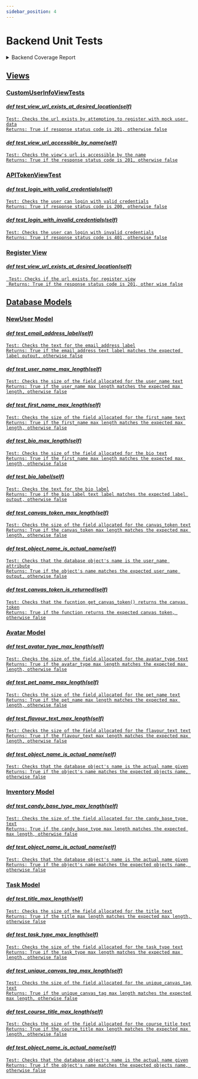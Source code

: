 ```yaml
---
sidebar_position: 4
---
```

# Backend Unit Tests

<details>
<summary>Backend Coverage Report</summary>

<br></br>

<head>
    <meta http-equiv="Content-Type" content="text/html; charset=utf-8"/>
    <title>Coverage report</title>
    <link rel="icon" sizes="32x32" href="favicon_32.png"/>
    <link rel="stylesheet" href="style.css" type="text/css"/>
    <script type="text/javascript" src="coverage_html.js" defer></script>
</head>
<body class="indexfile">
<header>
    <div class="content">
        <h1>Coverage report:
            <span class="pc_cov">80%</span>
        </h1>
        <aside id="help_panel_wrapper">
            <input id="help_panel_state" type="checkbox"/>
            <label for="help_panel_state">
                <img id="keyboard_icon" src="keybd_closed.png" alt="Show/hide keyboard shortcuts" />
            </label>
            <div id="help_panel">
                <p class="legend">Shortcuts on this page</p>
                <div class="keyhelp">
                    <p>
                        <kbd>n</kbd>
                        <kbd>s</kbd>
                        <kbd>m</kbd>
                        <kbd>x</kbd>
                        <kbd>c</kbd>
                        &nbsp; change column sorting
                    </p>
                    <p>
                        <kbd>[</kbd>
                        <kbd>]</kbd>
                        &nbsp; prev/next file
                    </p>
                    <p>
                        <kbd>?</kbd> &nbsp; show/hide this help
                    </p>
                </div>
            </div>
        </aside>
        <form id="filter_container">
            <input id="filter" type="text" value="" placeholder="filter..." />
        </form>
        <p class="text">
            <a class="nav" href="https://coverage.readthedocs.io">coverage.py v7.2.0</a>,
            created at 2023-05-01 14:15 -0400
        </p>
    </div>
</header>
<main id="index">
    <table class="index" data-sortable>
        <thead>
            <tr class="tablehead" title="Click to sort">
                <th class="name left" aria-sort="none" data-shortcut="n">Module</th>
                <th aria-sort="none" data-default-sort-order="descending" data-shortcut="s">statements</th>
                <th aria-sort="none" data-default-sort-order="descending" data-shortcut="m">missing</th>
                <th aria-sort="none" data-default-sort-order="descending" data-shortcut="x">excluded</th>
                <th class="right" aria-sort="none" data-shortcut="c">coverage</th>
            </tr>
        </thead>
        <tbody>
            <tr class="file">
                <td class="name left"><a href="d_e17dcb4e28158375___init___py.html">backend/__init__.py</a></td>
                <td>0</td>
                <td>0</td>
                <td>0</td>
                <td class="right" data-ratio="0 0">100%</td>
            </tr>
            <tr class="file">
                <td class="name left"><a href="d_e17dcb4e28158375_settings_py.html">backend/settings.py</a></td>
                <td>30</td>
                <td>0</td>
                <td>0</td>
                <td class="right" data-ratio="30 30">100%</td>
            </tr>
            <tr class="file">
                <td class="name left"><a href="d_e17dcb4e28158375_urls_py.html">backend/urls.py</a></td>
                <td>7</td>
                <td>0</td>
                <td>0</td>
                <td class="right" data-ratio="7 7">100%</td>
            </tr>
            <tr class="file">
                <td class="name left"><a href="d_1f4cdc73c39a6604___init___py.html">db/__init__.py</a></td>
                <td>0</td>
                <td>0</td>
                <td>0</td>
                <td class="right" data-ratio="0 0">100%</td>
            </tr>
            <tr class="file">
                <td class="name left"><a href="d_1f4cdc73c39a6604_admin_py.html">db/admin.py</a></td>
                <td>2</td>
                <td>0</td>
                <td>0</td>
                <td class="right" data-ratio="2 2">100%</td>
            </tr>
            <tr class="file">
                <td class="name left"><a href="d_1f4cdc73c39a6604_apps_py.html">db/apps.py</a></td>
                <td>4</td>
                <td>0</td>
                <td>0</td>
                <td class="right" data-ratio="4 4">100%</td>
            </tr>
            <tr class="file">
                <td class="name left"><a href="d_1f4cdc73c39a6604_canvasrequests_py.html">db/canvasrequests.py</a></td>
                <td>109</td>
                <td>44</td>
                <td>0</td>
                <td class="right" data-ratio="65 109">60%</td>
            </tr>
            <tr class="file">
                <td class="name left"><a href="d_655ceda31cb6a7cb_0001_initial_py.html">db/migrations/0001_initial.py</a></td>
                <td>8</td>
                <td>0</td>
                <td>0</td>
                <td class="right" data-ratio="8 8">100%</td>
            </tr>
            <tr class="file">
                <td class="name left"><a href="d_655ceda31cb6a7cb___init___py.html">db/migrations/__init__.py</a></td>
                <td>0</td>
                <td>0</td>
                <td>0</td>
                <td class="right" data-ratio="0 0">100%</td>
            </tr>
            <tr class="file">
                <td class="name left"><a href="d_1f4cdc73c39a6604_models_py.html">db/models.py</a></td>
                <td>116</td>
                <td>15</td>
                <td>0</td>
                <td class="right" data-ratio="101 116">87%</td>
            </tr>
            <tr class="file">
                <td class="name left"><a href="d_1f4cdc73c39a6604_serializers_py.html">db/serializers.py</a></td>
                <td>36</td>
                <td>0</td>
                <td>0</td>
                <td class="right" data-ratio="36 36">100%</td>
            </tr>
            <tr class="file">
                <td class="name left"><a href="d_1f4cdc73c39a6604_studybuddyemail_py.html">db/studybuddyemail.py</a></td>
                <td>23</td>
                <td>0</td>
                <td>0</td>
                <td class="right" data-ratio="23 23">100%</td>
            </tr>
            <tr class="file">
                <td class="name left"><a href="d_1f4cdc73c39a6604_urls_py.html">db/urls.py</a></td>
                <td>10</td>
                <td>0</td>
                <td>0</td>
                <td class="right" data-ratio="10 10">100%</td>
            </tr>
            <tr class="file">
                <td class="name left"><a href="d_1f4cdc73c39a6604_views_py.html">db/views.py</a></td>
                <td>184</td>
                <td>85</td>
                <td>0</td>
                <td class="right" data-ratio="99 184">54%</td>
            </tr>
            <tr class="file">
                <td class="name left"><a href="manage_py.html">manage.py</a></td>
                <td>12</td>
                <td>2</td>
                <td>0</td>
                <td class="right" data-ratio="10 12">83%</td>
            </tr>
            <tr class="file">
                <td class="name left"><a href="d_a44f0ac069e85531___init___py.html">tests/__init__.py</a></td>
                <td>0</td>
                <td>0</td>
                <td>0</td>
                <td class="right" data-ratio="0 0">100%</td>
            </tr>
            <tr class="file">
                <td class="name left"><a href="d_a44f0ac069e85531_test_canvas_request_py.html">tests/test_canvas_request.py</a></td>
                <td>20</td>
                <td>0</td>
                <td>0</td>
                <td class="right" data-ratio="20 20">100%</td>
            </tr>
            <tr class="file">
                <td class="name left"><a href="d_a44f0ac069e85531_test_mock_canvas_tokens_py.html">tests/test_mock_canvas_tokens.py</a></td>
                <td>45</td>
                <td>0</td>
                <td>0</td>
                <td class="right" data-ratio="45 45">100%</td>
            </tr>
            <tr class="file">
                <td class="name left"><a href="d_a44f0ac069e85531_test_models_py.html">tests/test_models.py</a></td>
                <td>90</td>
                <td>0</td>
                <td>0</td>
                <td class="right" data-ratio="90 90">100%</td>
            </tr>
            <tr class="file">
                <td class="name left"><a href="d_a44f0ac069e85531_test_views_py.html">tests/test_views.py</a></td>
                <td>24</td>
                <td>0</td>
                <td>0</td>
                <td class="right" data-ratio="24 24">100%</td>
            </tr>
        </tbody>
        <tfoot>
            <tr class="total">
                <td class="name left">Total</td>
                <td>720</td>
                <td>146</td>
                <td>0</td>
                <td class="right" data-ratio="574 720">80%</td>
            </tr>
        </tfoot>
    </table>
    <p id="no_rows">
        No items found using the specified filter.
    </p>
</main>

<footer>
    <div class="content">
        <p>
            <a class="nav" href="https://coverage.readthedocs.io">coverage.py v7.2.0</a>,
            created at 2023-05-01 14:15 -0400
        </p>
    </div>
    <aside class="hidden">
        <a id="prevFileLink" class="nav" href="d_a44f0ac069e85531_test_views_py.html"/>
        <a id="nextFileLink" class="nav" href="d_e17dcb4e28158375___init___py.html"/>
        <button type="button" class="button_prev_file" data-shortcut="["/>
        <button type="button" class="button_next_file" data-shortcut="]"/>
        <button type="button" class="button_show_hide_help" data-shortcut="?"/>
    </aside>
</footer>

</body>

</details>

## Views

### CustomUserInfoViewTests

#### *def test_view_url_exists_at_desired_location(self)*
```
Test: Checks the url exists by attempting to register with mock user data
Returns: True if response status code is 201, otherwise false
```

#### *def test_view_url_accessible_by_name(self)*
```
Test: Checks the view's url is accessible by the name
Returns: True if the response status code is 201, otherwise false
```

### APITokenViewTest

#### *def test_login_with_valid_credentials(self)*
```
Test: Checks the user can login with valid credentials
Returns: True if response status code is 200, otherwise false
```

#### *def test_login_with_invalid_credentials(self)*
```
Test: Checks the user can login with invalid credentials
Returns: True if response status code is 401, otherwise false
```

### Register View

#### *def test_view_url_exists_at_desired_location(self)*
```
 Test: Checks if the url exists for register view
 Returns: True if the response status code is 201, other wise false
```

## Database Models

### NewUser Model

#### *def test_email_address_label(self)*
```
Test: Checks the text for the email_address label
Returns: True if the email_address text label matches the expected label output, otherwise false
```

#### *def test_user_name_max_length(self)*
```
Test: Checks the size of the field allocated for the user_name text
Returns: True if the user_name max length matches the expected max length, otherwise false
```

#### *def test_first_name_max_length(self)*
```
Test: Checks the size of the field allocated for the first_name text
Returns: True if the first_name max length matches the expected max length, otherwise false
```
  
#### *def test_bio_max_length(self)*
```
Test: Checks the size of the field allocated for the bio text
Returns: True if the first_name max length matches the expected max length, otherwise false
```

#### *def test_bio_label(self)*
```
Test: Checks the text for the bio label
Returns: True if the bio label text label matches the expected label output, otherwise false
```

#### *def test_canvas_token_max_length(self)*
```
Test: Checks the size of the field allocated for the canvas_token text
Returns: True if the canvas_token max length matches the expected max length, otherwise false
```
  
#### *def test_object_name_is_actual_name(self)*
```
Test: Checks that the database object's name is the user_name attribute
Returns: True if the object's name matches the expected user_name output, otherwise false
```

#### *def test_canvas_token_is_returned(self)*
```
Test: Checks that the fucntion get_canvas_token() returns the canvas token
Returns: True if the function returns the expected canvas token, otherwise false
```

### Avatar Model

#### *def test_avatar_type_max_length(self)*
```
Test: Checks the size of the field allocated for the avatar_type text
Returns: True if the avatar_type max length matches the expected max length, otherwise false
```

#### *def test_pet_name_max_length(self)*
```
Test: Checks the size of the field allocated for the pet_name text
Returns: True if the pet_name max length matches the expected max length, otherwise false
```

#### *def test_flavour_text_max_length(self)*
```
Test: Checks the size of the field allocated for the flavour_text text
Returns: True if the flavour_text max length matches the expected max length, otherwise false
```

#### *def test_object_name_is_actual_name(self)*
```
Test: Checks that the database object's name is the actual name given
Returns: True if the object's name matches the expected objects name, otherwise false
```

### Inventory Model

#### *def test_candy_base_type_max_length(self)*
```
Test: Checks the size of the field allocated for the candy_base_type text
Returns: True if the candy_base_type max length matches the expected max length, otherwise false
```

#### *def test_object_name_is_actual_name(self)*
```
Test: Checks that the database object's name is the actual name given
Returns: True if the object's name matches the expected objects name, otherwise false
```

### Task Model

#### *def test_title_max_length(self)*
```
Test: Checks the size of the field allocated for the title text
Returns: True if the title max length matches the expected max length, otherwise false
```

#### *def test_task_type_max_length(self)*
```
Test: Checks the size of the field allocated for the task_type text
Returns: True if the task_type max length matches the expected max length, otherwise false
```

#### *def test_unique_canvas_tag_max_length(self)*
```
Test: Checks the size of the field allocated for the unique_canvas_tag text
Returns: True if the unique_canvas_tag max length matches the expected max length, otherwise false
```

#### *def test_course_title_max_length(self)*
```
Test: Checks the size of the field allocated for the course_title text
Returns: True if the course_title max length matches the expected max length, otherwise false
```

#### *def test_object_name_is_actual_name(self)*
```
Test: Checks that the database object's name is the actual name given
Returns: True if the object's name matches the expected objects name, otherwise false
```
